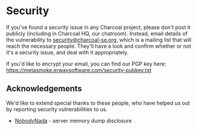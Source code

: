 ---
---

# Security

If you've found a security issue in any Charcoal project, please don't post it publicly
(including in Charcoal HQ, our chatroom). Instead, email details of the vulnerability to 
[security@charcoal-se.org](mailto:security@charcoal-se.org), which is a mailing list that will reach the necessary people.
They'll have a look and confirm whether or not it's a security issue, and deal with it appropriately.

If you'd like to encrypt your email, you can find our PGP key here: <https://metasmoke.erwaysoftware.com/security-pubkey.txt>

## Acknowledgements
We'd like to extend special thanks to these people, who have helped us out by reporting security vulnerabilities to us.

 - [NobodyNada](https://stackoverflow.com/users/3476191/nobodynada) - server memory dump disclosure
